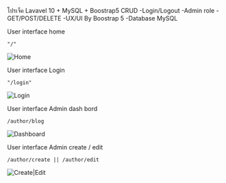 โปรเจ็ค Lavavel 10 + MySQL + Boostrap5 CRUD
    -Login/Logout
    -Admin role
    -GET/POST/DELETE 
    -UX/UI By Boostrap 5 
    -Database MySQL

User interface home

    "/"
![Home](https://ibb.co/h8GpvP2)


User interface Login

    "/login"
![Login](https://ibb.co/Xk4ZFjf)

User interface Admin dash bord

    /author/blog
![Dashboard](https://ibb.co/LndL2TG)

User interface Admin create / edit

    /author/create || /author/edit
![Create|Edit](https://ibb.co/P9WHhWH)



